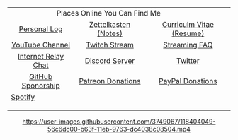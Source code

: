 <center> <!-- I know, right! -->
<table>
<tbody>
<tr><td colspan=3>
<span>&nbsp;&nbsp;&nbsp;&nbsp;&nbsp;&nbsp;&nbsp;
&nbsp;&nbsp;&nbsp;&nbsp;&nbsp;&nbsp;&nbsp;
&nbsp;&nbsp;&nbsp;&nbsp;&nbsp;&nbsp;&nbsp;
Places Online You Can Find Me
&nbsp;&nbsp;&nbsp;&nbsp;&nbsp;&nbsp;&nbsp;
</span>
</td></tr>
<tr class="odd">
<td style="text-align: center;"><a href="https://github.com/rwxrob/log">Personal Log</a></td>
<td style="text-align: center;"><a href="https://github.com/rwxrob/zet">Zettelkasten (Notes)</a></td>
<td style="text-align: center;"><a href="https://github.com/rwxrob/cv">Curriculm Vitae (Resume)</a></td>
</tr>
<tr class="even">
<td style="text-align: center;"><a href="https://youtube.com/rwxrob">YouTube Channel</a></td>
<td style="text-align: center;"><a href="https://twitch.tv/rwxrob">Twitch Stream</a></td>
<td style="text-align: center;"><a href="https://github.com/rwxrob/faq">Streaming FAQ</a></td>
</tr>
<tr class="odd">
<td style="text-align: center;"><a href="https://youtu.be/yuFFY5Zgtj8">Internet Relay Chat</a></td>
<td style="text-align: center;"><a href="https://discord.com/invite/9wydZXY">Discord Server</a></td>
<td style="text-align: center;"><a href="https://twitter.com/rwxrob">Twitter</a></td>
</tr>
<tr class="even">
<td style="text-align: center;"><a href="https://github.com/sponsors/rwxrob">GitHub Sponorship</a></td>
<td style="text-align: center;"><a href="https://www.patreon.com/rwxrob">Patreon Donations</a></td>
<td style="text-align: center;"><a href="https://paypal.me/rwxrob">PayPal Donations</a></td>
</tr>
<tr><td colspan=3><a
href="https://open.spotify.com/user/xe3r9dvrri2cbnqhu5nfs6a1b">Spotify</a></p></td></tr>
</tbody>
</table>

<https://user-images.githubusercontent.com/3749067/118404049-56c6dc00-b63f-11eb-9763-dc4038c08504.mp4>
